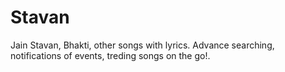 # Stavan

Jain Stavan, Bhakti, other songs with lyrics. Advance searching, notifications of events, treding songs on the go!.
